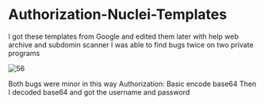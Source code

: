 # Authorization-Nuclei-Templates

I got these templates from Google and edited them later with help
web archive and subdomin scanner I was able to find bugs twice on two private programs


![56](https://user-images.githubusercontent.com/60549548/232601452-a9fc7c0d-03ae-4565-9527-a8376ad8836d.PNG)

Both bugs were minor in this way
Authorization: Basic encode base64
Then I decoded base64 and got the username and password
